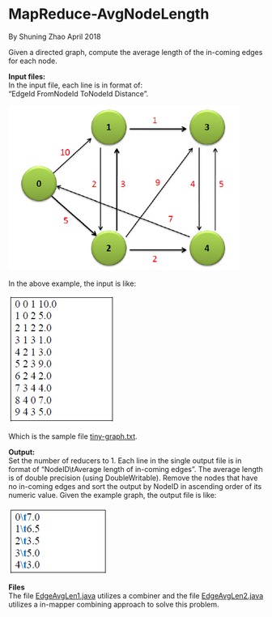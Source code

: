 # MapReduce-AvgNodeLength
By Shuning Zhao April 2018

Given a directed graph, compute the average length of the in-coming edges for each node.

**Input files:**  
In the input file, each line is in format of:  
“EdgeId FromNodeId ToNodeId Distance”.

![](https://github.com/ShuningZhao/MapReduce-AvgNodeLength/blob/master/Images/01Graph.png?raw=true)

In the above example, the input is like:

![](https://github.com/ShuningZhao/MapReduce-AvgNodeLength/blob/master/Images/02Table.png?raw=true)

Which is the sample file [tiny-graph.txt](https://webcms3.cse.unsw.edu.au/COMP9313/18s1/resources/15769).

**Output:**  
Set the number of reducers to 1. Each line in the single output file is in format of “NodeID\tAverage length of in-coming edges”. The average length is of double precision (using DoubleWritable). Remove the nodes that have no in-coming edges and sort the output by NodeID in ascending order of its numeric value. Given the example graph, the output file is like:

![](https://github.com/ShuningZhao/MapReduce-AvgNodeLength/blob/master/Images/03Results.png?raw=true)

**Files**  
The file [EdgeAvgLen1.java](https://github.com/ShuningZhao/MapReduce-AvgNodeLength/blob/master/EdgeAvgLen1.java) utilizes a combiner and the file [EdgeAvgLen2.java](https://github.com/ShuningZhao/MapReduce-AvgNodeLength/blob/master/EdgeAvgLen2.java) utilizes a in-mapper combining approach to solve this problem.